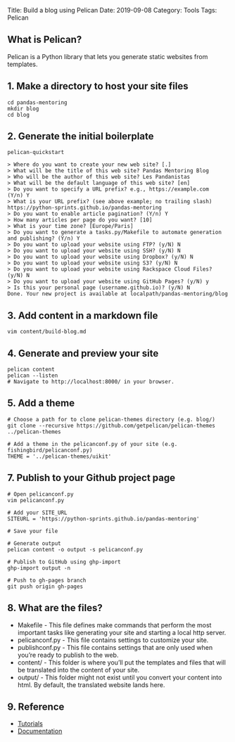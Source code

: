 Title: Build a blog using Pelican
Date: 2019-09-08
Category: Tools
Tags: Pelican

## What is Pelican?
Pelican is a Python library that lets you generate static websites from templates.

## 1. Make a directory to host your site files
```
cd pandas-mentoring
mkdir blog
cd blog
```

## 2. Generate the initial boilerplate
```
pelican-quickstart

> Where do you want to create your new web site? [.]
> What will be the title of this web site? Pandas Mentoring Blog
> Who will be the author of this web site? Les Pandanistas
> What will be the default language of this web site? [en]
> Do you want to specify a URL prefix? e.g., https://example.com   (Y/n) Y
> What is your URL prefix? (see above example; no trailing slash) https://python-sprints.github.io/pandas-mentoring
> Do you want to enable article pagination? (Y/n) Y
> How many articles per page do you want? [10]
> What is your time zone? [Europe/Paris]
> Do you want to generate a tasks.py/Makefile to automate generation and publishing? (Y/n) Y
> Do you want to upload your website using FTP? (y/N) N
> Do you want to upload your website using SSH? (y/N) N
> Do you want to upload your website using Dropbox? (y/N) N
> Do you want to upload your website using S3? (y/N) N
> Do you want to upload your website using Rackspace Cloud Files? (y/N) N
> Do you want to upload your website using GitHub Pages? (y/N) y
> Is this your personal page (username.github.io)? (y/N) N
Done. Your new project is available at localpath/pandas-mentoring/blog
```

## 3. Add content in a markdown file
```
vim content/build-blog.md
```

## 4. Generate and preview your site
```
pelican content
pelican --listen
# Navigate to http://localhost:8000/ in your browser.
```

## 5. Add a theme
```
# Choose a path for to clone pelican-themes directory (e.g. blog/)
git clone --recursive https://github.com/getpelican/pelican-themes ../pelican-themes

# Add a theme in the pelicanconf.py of your site (e.g. fishingbird/pelicanconf.py)
THEME = '../pelican-themes/uikit'
```

## 7. Publish to your Github project page
```
# Open pelicanconf.py
vim pelicanconf.py

# Add your SITE_URL
SITEURL = 'https://python-sprints.github.io/pandas-mentoring'

# Save your file
```
```
# Generate output
pelican content -o output -s pelicanconf.py

# Publish to GitHub using ghp-import
ghp-import output -n

# Push to gh-pages branch
git push origin gh-pages
```

## 8. What are the files?
  * Makefile - This file defines make commands that perform the most important tasks like generating your site and starting a local http server.
  * pelicanconf.py - This file contains settings to customize your site.
  * publishconf.py - This file contains settings that are only used when you’re ready to publish to the web.
  * content/ - This folder is where you’ll put the templates and files that will be translated into the content of your site.
  * output/ - This folder might not exist until you convert your content into html. By default, the translated website lands here.


## 9. Reference
  * [Tutorials](https://github.com/getpelican/pelican/wiki/Tutorials)
  * [Documentation](https://docs.getpelican.com/en/stable/)

